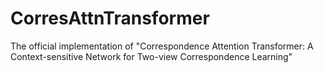 # CorresAttnTransformer
The official implementation of "Correspondence Attention Transformer: A Context-sensitive Network for Two-view Correspondence Learning"
